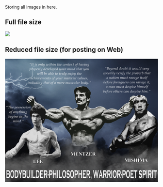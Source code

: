 Storing all images in here.

## Full file size
![](bpg.png)

## Reduced file size (for posting on Web)
![](bpg_small_filesize.png)
